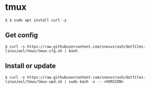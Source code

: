 tmux
==========

```
$ $ sudo apt install curl -y
```

## Get config

```
$ curl -s https://raw.githubusercontent.com/snovvcrash/dotfiles-linux/wsl/tmux/tmux-cfg.sh | bash
```

## Install or update

```
$ curl -s https://raw.githubusercontent.com/snovvcrash/dotfiles-linux/wsl/tmux/tmux-upd.sh | sudo bash -s -- <VERSION>
```
